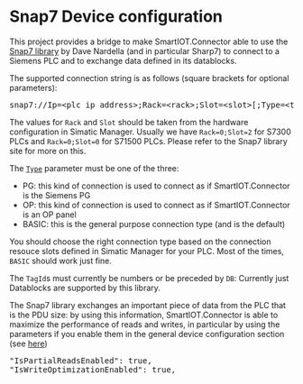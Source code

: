 # Snap7 Device configuration

This project provides a bridge to make SmartIOT.Connector able to use the [Snap7 library](http://snap7.sourceforge.net) by Dave Nardella (and in particular Sharp7) to connect to a Siemens PLC and to exchange data defined in its datablocks.

The supported connection string is as follows (square brackets for optional parameters):
<pre>snap7://Ip=&lt;plc ip address>;Rack=&lt;rack>;Slot=&lt;slot>[;Type=&lt;type>]</pre>

The values for <code>Rack</code> and <code>Slot</code> should be taken from the hardware configuration in Simatic Manager.
Usually we have <code>Rack=0;Slot=2</code> for S7300 PLCs and <code>Rack=0;Slot=0</code> for S71500 PLCs. Please refer to the Snap7 library site for more on this.

The [<code>Type</code>](S7ConnectionType.cs) parameter must be one of the three:
 - PG: this kind of connection is used to connect as if SmartIOT.Connector is the Siemens PG
 - OP: this kind of connection is used to connect as if SmartIOT.Connector is an OP panel
 - BASIC: this is the general purpose connection type (and is the default)

You should choose the right connection type based on the connection resouce slots defined in Simatic Manager for your PLC. Most of the times, <code>BASIC</code> should work just fine.

The <code>TagId</code>s must currently be numbers or be preceded by <code>DB</code>: Currently just Datablocks are supported by this library.

The Snap7 library exchanges an important piece of data from the PLC that is the PDU size: by using this information, SmartIOT.Connector is able to maximize the performance of reads and writes, in particular by using the parameters if you enable them in the general device configuration section (see [here](../../Docs/Configuration.md#configuring-the-devices))

<pre>
"IsPartialReadsEnabled": true,
"IsWriteOptimizationEnabled": true,
</pre>
